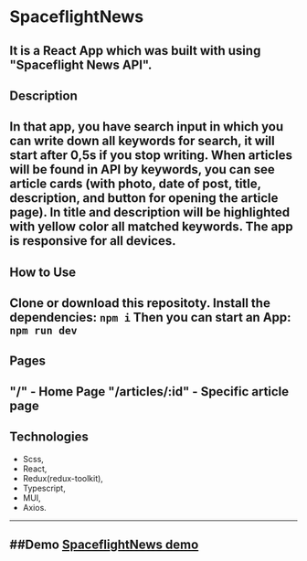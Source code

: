 # SpaceflightNews
It is a React App which was built with using "Spaceflight News API".
---

## Description
In that app, you have search input in which you can write down all keywords for search, it will start after 0,5s if you stop writing. When articles will be found in API by keywords, you can see article cards (with photo, date of post, title, description, and button for opening the article page). In title and description will be highlighted with yellow color all matched keywords. The app is responsive for all devices.
---

## How to Use
Clone or download this repositoty.
Install the dependencies:
`npm i`
Then you can start an App:
`npm run dev`
---

## Pages
"/" - Home Page
"/articles/:id" - Specific article page
---

## Technologies
- Scss, 
- React, 
- Redux(redux-toolkit), 
- Typescript, 
- MUI,
- Axios.
---

##Demo
[SpaceflightNews demo](https://pidhorodetskyi-spaceflight-news.netlify.app/)
---
